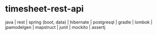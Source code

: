 # timesheet-rest-api
java | rest | spring (boot, data) | hibernate | postgresql | gradle | lombok | jpamodelgen | mapstruct | junit | mockito | assertj  
